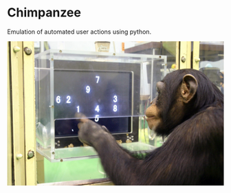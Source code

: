 # Chimpanzee

Emulation of automated user actions using python.

![alt text](https://github.com/DimTrigkakis/Chimpanzee/blob/master/la-sci-sn-chimp-game-theory-humans-20140605.jpg)
